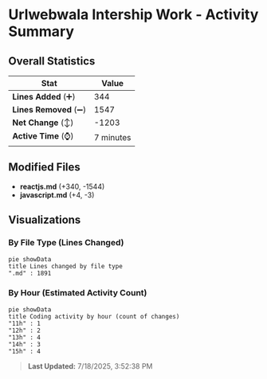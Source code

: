 # Urlwebwala Intership Work - Activity Summary 

## Overall Statistics

| Stat                   | Value                                                             |
| ---------------------- | ----------------------------------------------------------------- |
| **Lines Added** (➕)   | 344                                          |
| **Lines Removed** (➖) | 1547                                        |
| **Net Change** (↕)    | -1203                |
| **Active Time** (⌚)   | 7 minutes |


## Modified Files
- **reactjs.md** (+340, -1544)
- **javascript.md** (+4, -3)

## Visualizations

### By File Type (Lines Changed)

```mermaid
pie showData
title Lines changed by file type
".md" : 1891
```

### By Hour (Estimated Activity Count)

```mermaid
pie showData
title Coding activity by hour (count of changes)
"11h" : 1
"12h" : 2
"13h" : 4
"14h" : 3
"15h" : 4
```


> **Last Updated:** 7/18/2025, 3:52:38 PM